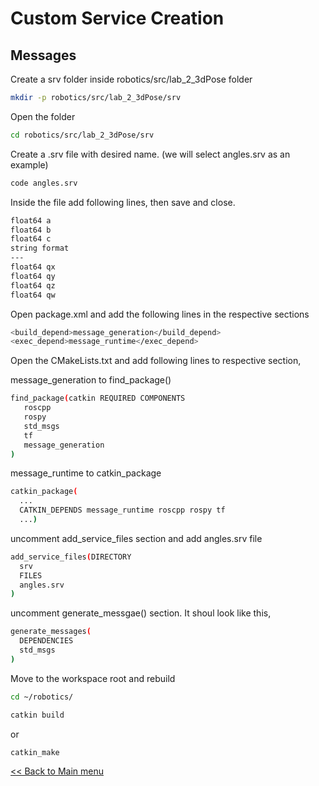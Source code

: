 # Custom Service Creation

## Messages

Create a srv folder inside robotics/src/lab_2_3dPose folder

```sh
mkdir -p robotics/src/lab_2_3dPose/srv
```

Open the folder 
```sh
cd robotics/src/lab_2_3dPose/srv
```

Create a .srv file with desired name. (we will select angles.srv as an example)

```sh
code angles.srv
```
Inside the file add following lines, then save and close.
```sh
float64 a
float64 b
float64 c
string format
---
float64 qx
float64 qy
float64 qz
float64 qw
```

Open package.xml and add the following lines in the respective sections

```sh
<build_depend>message_generation</build_depend>
<exec_depend>message_runtime</exec_depend>
```

Open the CMakeLists.txt and add following lines to respective section,

message_generation to find_package()

```sh
find_package(catkin REQUIRED COMPONENTS
   roscpp
   rospy
   std_msgs
   tf
   message_generation
)
```

message_runtime to catkin_package

```sh
catkin_package(
  ...
  CATKIN_DEPENDS message_runtime roscpp rospy tf
  ...)
```

uncomment add_service_files section and add angles.srv file

```sh
add_service_files(DIRECTORY 
  srv
  FILES
  angles.srv
)
```

uncomment generate_messgae() section. It shoul look like this,

```sh
generate_messages(
  DEPENDENCIES
  std_msgs
)
```

Move to the workspace root and rebuild

```sh
cd ~/robotics/
```
```sh
catkin build
```
or
```sh
catkin_make
```

[<< Back to Main menu](../README.md)